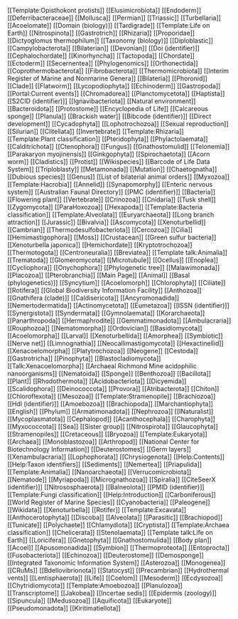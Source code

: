 [[Template:Opisthokont protists]]
[[Elusimicrobiota]]
[[Endoderm]]
[[Deferribacteraceae]]
[[Mollusca]]
[[Permian]]
[[Triassic]]
[[Turbellaria]]
[[Acoelomate]]
[[Domain (biology)]]
[[Tardigrade]]
[[Template:Life on Earth]]
[[Nitrospinota]]
[[Gastrotrich]]
[[Rhizaria]]
[[Proporidae]]
[[Dictyoglomus thermophilum]]
[[Taxonomy (biology)]]
[[Diploblastic]]
[[Campylobacterota]]
[[Bilaterian]]
[[Devonian]]
[[Doi (identifier)]]
[[Cephalochordate]]
[[Kinorhyncha]]
[[Tactopoda]]
[[Chordate]]
[[Ectoderm]]
[[Secernentea]]
[[Phylogenomics]]
[[Orthonectida]]
[[Coprothermobacterota]]
[[Fibrobacterota]]
[[Thermomicrobiota]]
[[Interim Register of Marine and Nonmarine Genera]]
[[Bilateria]]
[[Phoronid]]
[[Clade]]
[[Flatworm]]
[[Lycopodiophyta]]
[[Echinoderm]]
[[Gastropoda]]
[[Portal:Current events]]
[[Chromadorea]]
[[Planctomycetota]]
[[Haptista]]
[[S2CID (identifier)]]
[[Ignavibacteriota]]
[[Natural environment]]
[[Bacteroidota]]
[[Protostome]]
[[Encyclopedia of Life]]
[[Calcareous sponge]]
[[Planula]]
[[Brackish water]]
[[Bibcode (identifier)]]
[[Direct development]]
[[Cycadophyta]]
[[Lophotrochozoa]]
[[Sexual reproduction]]
[[Silurian]]
[[Clitellata]]
[[Invertebrate]]
[[Template:Rhizaria]]
[[Template:Plant classification]]
[[Pteridophyta]]
[[Phylactolaemata]]
[[Calditrichota]]
[[Ctenophora]]
[[Fungus]]
[[Gnathostomulid]]
[[Telonemia]]
[[Parakaryon myojinensis]]
[[Ginkgophyta]]
[[Spirochaetota]]
[[Acorn worm]]
[[Cladistics]]
[[Protist]]
[[Wikispecies]]
[[Barcode of Life Data System]]
[[Triploblasty]]
[[Metamonada]]
[[Mutation]]
[[Chaetognatha]]
[[Dubious species]]
[[Genus]]
[[List of bilaterial animal orders]]
[[Myxozoa]]
[[Template:Hacrobia]]
[[Annelid]]
[[Synapomorphy]]
[[Enteric nervous system]]
[[Australian Faunal Directory]]
[[PMC (identifier)]]
[[Bacteria]]
[[Flowering plant]]
[[Vertebrate]]
[[Crinozoa]]
[[Cnidaria]]
[[Tusk shell]]
[[Zygomycota]]
[[ParaHoxozoa]]
[[Hexapoda]]
[[Template:Bacteria classification]]
[[Template:Alveolata]]
[[Euryarchaeota]]
[[Long branch attraction]]
[[Jurassic]]
[[Bivalvia]]
[[Ascomycota]]
[[Xenoturbellid]]
[[Cambrian]]
[[Thermodesulfobacteriota]]
[[Cercozoa]]
[[Cilia]]
[[Hemimastigophora]]
[[Moss]]
[[Crustacean]]
[[Green sulfur bacteria]]
[[Xenoturbella japonica]]
[[Hemichordate]]
[[Kryptotrochozoa]]
[[Thermotogota]]
[[Centroneuralia]]
[[Breviatea]]
[[Template talk:Animalia]]
[[Trematoda]]
[[Glomeromycota]]
[[Microtubule]]
[[Ocellus]]
[[Enoplea]]
[[Cycliophora]]
[[Onychophora]]
[[Phylogenetic tree]]
[[Malawimonada]]
[[Placozoa]]
[[Pterobranchia]]
[[Main Page]]
[[Animal]]
[[Basal (phylogenetics)]]
[[Syncytium]]
[[Acoelomorph]]
[[Chlorophyta]]
[[Ciliate]]
[[Rotifera]]
[[Global Biodiversity Information Facility]]
[[Anthozoa]]
[[Gnathifera (clade)]]
[[Caldisericota]]
[[Ancyromonadida]]
[[Nemertodermatida]]
[[Actinomycetota]]
[[Eumetazoa]]
[[ISSN (identifier)]]
[[Synergistota]]
[[Syndermata]]
[[Gymnolaemata]]
[[Korarchaeota]]
[[Panarthropoda]]
[[Hermaphrodite]]
[[Gemmatimonadota]]
[[Ambulacraria]]
[[Rouphozoa]]
[[Nematomorpha]]
[[Ordovician]]
[[Basidiomycota]]
[[Acoelomorpha]]
[[Larval]]
[[Xenoturbellida]]
[[Amorphea]]
[[Symbiotic]]
[[Nerve net]]
[[Limnognathia]]
[[Neocallimastigomycota]]
[[Hexactinellid]]
[[Xenacoelomorpha]]
[[Platytrochozoa]]
[[Neogene]]
[[Cestoda]]
[[Gastrotricha]]
[[Pinophyta]]
[[Blastocladiomycota]]
[[Talk:Xenacoelomorpha]]
[[Archaeal Richmond Mine acidophilic nanoorganisms]]
[[Nematoida]]
[[Sponge]]
[[Benthozoa]]
[[Bacillota]]
[[Plant]]
[[Rhodothermota]]
[[Acidobacteriota]]
[[Dicyemida]]
[[Scalidophora]]
[[Deinococcota]]
[[Provora]]
[[Atribacterota]]
[[Chiton]]
[[Chloroflexota]]
[[Mesozoa]]
[[Template:Stramenopile]]
[[Brachiozoa]]
[[Hdl (identifier)]]
[[Amoebozoa]]
[[Brachiopoda]]
[[Marchantiophyta]]
[[English]]
[[Phylum]]
[[Armatimonadota]]
[[Nephrozoa]]
[[INaturalist]]
[[Mycoplasmatota]]
[[Cephalopod]]
[[Acanthocephala]]
[[Charophyta]]
[[Myxococcota]]
[[Sea]]
[[Sister group]]
[[Nitrospirota]]
[[Glaucophyta]]
[[Stramenopiles]]
[[Cretaceous]]
[[Bryozoa]]
[[Template:Eukaryota]]
[[Archaea]]
[[Monoblastozoa]]
[[Arthropod]]
[[National Center for Biotechnology Information]]
[[Deuterostomes]]
[[Germ layers]]
[[Xenambulacraria]]
[[Lophophorata]]
[[Chrysiogenota]]
[[Help:Contents]]
[[Help:Taxon identifiers]]
[[Sediments]]
[[Nemertea]]
[[Priapulida]]
[[Template:Animalia]]
[[Nanoarchaeota]]
[[Verrucomicrobiota]]
[[Nematode]]
[[Myriapoda]]
[[Micrognathozoa]]
[[Spiralia]]
[[CiteSeerX (identifier)]]
[[Nitrososphaerota]]
[[Balneolota]]
[[PMID (identifier)]]
[[Template:Fungi classification]]
[[Help:Introduction]]
[[Carboniferous]]
[[World Register of Marine Species]]
[[Cyanobacteria]]
[[Paleogene]]
[[Wikidata]]
[[Xenoturbella]]
[[Rotifer]]
[[Template:Excavata]]
[[Anthocerotophyta]]
[[Discoba]]
[[Alveolata]]
[[Parasitic]]
[[Brachiopod]]
[[Tunicate]]
[[Polychaete]]
[[Chlamydiota]]
[[Cryptista]]
[[Template:Archaea classification]]
[[Chelicerata]]
[[Stenolaemata]]
[[Template talk:Life on Earth]]
[[Loricifera]]
[[Gnetophyta]]
[[Gnathostomulida]]
[[Body plan]]
[[Acoel]]
[[Apusomonadida]]
[[Symbion]]
[[Thermoproteota]]
[[Entoprocta]]
[[Fusobacteriota]]
[[Echinozoa]]
[[Deuterostome]]
[[Demosponge]]
[[Integrated Taxonomic Information System]]
[[Asterozoa]]
[[Monogenea]]
[[CRuMs]]
[[Bdellovibrionota]]
[[Statocyst]]
[[Precambrian]]
[[Hydrothermal vents]]
[[Lentisphaerota]]
[[Life]]
[[Coelom]]
[[Mesoderm]]
[[Ecdysozoa]]
[[Chytridiomycota]]
[[Template:Amoebozoa]]
[[Planulozoa]]
[[Transcriptome]]
[[Jakobea]]
[[Incertae sedis]]
[[Epidermis (zoology)]]
[[Sipuncula]]
[[Medusozoa]]
[[Aquificota]]
[[Eukaryote]]
[[Pseudomonadota]]
[[Kiritimatiellota]]
